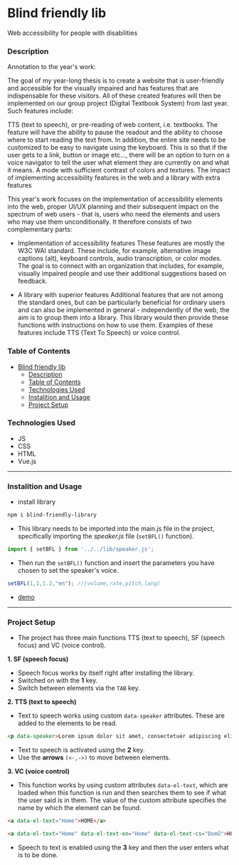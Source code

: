 # Blind friendly lib
Web accessibility for people with disabilities

### Description
Annotation to the year's work:

The goal of my year-long thesis is to create a website that is user-friendly and accessible for the visually impaired and has features that are indispensable for these visitors. All of these created features will then be implemented on our group project (Digital Textbook System) from last year. Such features include:

TTS (text to speech), or pre-reading of web content, i.e. textbooks. The feature will have the ability to pause the readout and the ability to choose where to start reading the text from.
In addition, the entire site needs to be customized to be easy to navigate using the keyboard. This is so that if the user gets to a link, button or image etc..., there will be an option to turn on a voice navigator to tell the user what element they are currently on and what it means.
A mode with sufficient contrast of colors and textures.
The impact of implementing accessibility features in the web and a library with extra features

This year's work focuses on the implementation of accessibility elements into the web, proper UI/UX planning and their subsequent impact on the spectrum of web users - that is, users who need the elements and users who may use them unconditionally. It therefore consists of two complementary parts:

- Implementation of accessibility features
These features are mostly the W3C WAI standard. These include, for example, alternative image captions (alt), keyboard controls, audio transcription, or color modes. The goal is to connect with an organization that includes, for example, visually impaired people and use their additional suggestions based on feedback.

- A library with superior features
Additional features that are not among the standard ones, but can be particularly beneficial for ordinary users and can also be implemented in general - independently of the web, the aim is to group them into a library. This library would then provide these functions with instructions on how to use them. Examples of these features include TTS (Text To Speech) or voice control.

### Table of Contents
- [Blind friendly lib](#blind-friendly-lib)
    - [Description](#description)
    - [Table of Contents](#table-of-contents)
    - [Technologies Used](#technologies-used)
    - [Instalition and Usage](#instalition-and-usage)
    - [Project Setup](#project-setup)

### Technologies Used
- JS
- CSS
- HTML
- Vue.js
***
### Instalition and Usage
- install library

```sh
npm i blind-friendly-library
```
- This library needs to be imported into the main.js file in the project, specifically importing the *speaker.js* file (`setBFL()` function).

```js
import { setBFL } from '../../lib/speaker.js';
```
- Then run the `setBFL()` function and insert the parameters you have chosen to set the speaker's voice.

```js
setBFL(1,1,1.2,"en"); //(volume,rate,pitch,lang)
```

- [demo](https://filipekbenes.github.io/BlindFriendlyWeb/)
***
### Project Setup
- The project has three main functions TTS (text to speech), SF (speech focus) and VC (voice control).
  
**1. SF (speech focus)**
  - Speech focus works by itself right after installing the library.
  - Switched on with the **1** key.
  - Switch between elements via the `TAB` key.

**2. TTS (text to speech)**
  - Text to speech works using custom `data-speaker` attributes. These are added to the elements to be read.
  
```html
<p data-speaker>Lorem ipsum dolor sit amet, consectetuer adipiscing elit.</p>
```
  - Text to speech is activated using the **2** key.
  - Use the **arrows** `(<-,->)` to move between elements.

**3. VC (voice control)**
  - This function works by using custom attributes `data-el-text`, which are loaded when this function is run and then searches them to see if what the user said is in them. The value of the custom attribute specifies the name by which the element can be found.

  ```html
  <a data-el-text="Home">HOME</a>
  ```
  ```html
  <a data-el-text="Home" data-el-text-en="Home" data-el-text-cs="Domů">HOME</a>
  ```
  - Speech to text is enabled using the **3** key and then the user enters what is to be done.